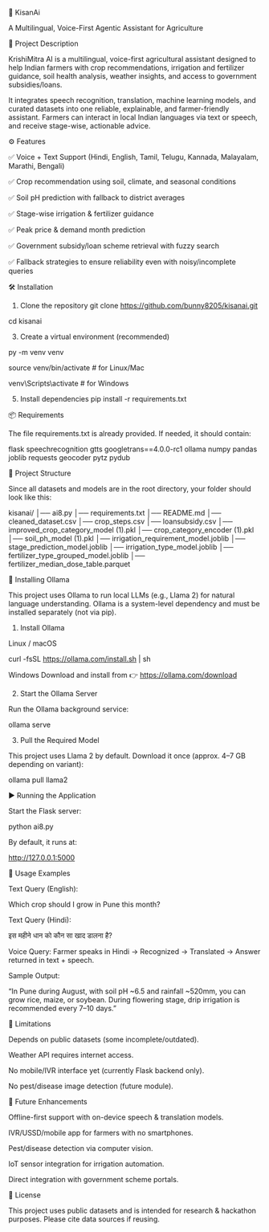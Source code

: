 🌾 KisanAi

A Multilingual, Voice-First Agentic Assistant for Agriculture

📌 Project Description

KrishiMitra AI is a multilingual, voice-first agricultural assistant designed to help Indian farmers with crop recommendations, irrigation and fertilizer guidance, soil health analysis, weather insights, and access to government subsidies/loans.

It integrates speech recognition, translation, machine learning models, and curated datasets into one reliable, explainable, and farmer-friendly assistant. Farmers can interact in local Indian languages via text or speech, and receive stage-wise, actionable advice.

⚙️ Features

✅ Voice + Text Support (Hindi, English, Tamil, Telugu, Kannada, Malayalam, Marathi, Bengali)

✅ Crop recommendation using soil, climate, and seasonal conditions

✅ Soil pH prediction with fallback to district averages

✅ Stage-wise irrigation & fertilizer guidance

✅ Peak price & demand month prediction

✅ Government subsidy/loan scheme retrieval with fuzzy search

✅ Fallback strategies to ensure reliability even with noisy/incomplete queries

🛠️ Installation
1. Clone the repository
git clone https://github.com/bunny8205/kisanai.git


cd kisanai

3. Create a virtual environment (recommended)
   
py -m venv venv

source venv/bin/activate   # for Linux/Mac

venv\Scripts\activate      # for Windows

5. Install dependencies
pip install -r requirements.txt

📦 Requirements

The file requirements.txt is already provided.
If needed, it should contain:

flask
speechrecognition
gtts
googletrans==4.0.0-rc1
ollama
numpy
pandas
joblib
requests
geocoder
pytz
pydub

📂 Project Structure

Since all datasets and models are in the root directory, your folder should look like this:

kisanai/
│── ai8.py
│── requirements.txt
│── README.md
│── cleaned_dataset.csv
│── crop_steps.csv
│── loansubsidy.csv
│── improved_crop_category_model (1).pkl
│── crop_category_encoder (1).pkl
│── soil_ph_model (1).pkl
│── irrigation_requirement_model.joblib
│── stage_prediction_model.joblib
│── irrigation_type_model.joblib
│── fertilizer_type_grouped_model.joblib
│── fertilizer_median_dose_table.parquet


🧩 Installing Ollama

This project uses Ollama to run local LLMs (e.g., Llama 2) for natural language understanding.
Ollama is a system-level dependency and must be installed separately (not via pip).

1. Install Ollama

Linux / macOS

curl -fsSL https://ollama.com/install.sh | sh


Windows
Download and install from 👉 https://ollama.com/download

2. Start the Ollama Server

Run the Ollama background service:

ollama serve

3. Pull the Required Model

This project uses Llama 2 by default.
Download it once (approx. 4–7 GB depending on variant):

ollama pull llama2

▶️ Running the Application

Start the Flask server:

python ai8.py


By default, it runs at:

http://127.0.0.1:5000

🚀 Usage Examples

Text Query (English):

Which crop should I grow in Pune this month?


Text Query (Hindi):

इस महीने धान को कौन सा खाद डालना है?


Voice Query:
Farmer speaks in Hindi → Recognized → Translated → Answer returned in text + speech.

Sample Output:

“In Pune during August, with soil pH ~6.5 and rainfall ~520mm, you can grow rice, maize, or soybean. During flowering stage, drip irrigation is recommended every 7–10 days.”

🚧 Limitations

Depends on public datasets (some incomplete/outdated).

Weather API requires internet access.

No mobile/IVR interface yet (currently Flask backend only).

No pest/disease image detection (future module).

🔮 Future Enhancements

Offline-first support with on-device speech & translation models.

IVR/USSD/mobile app for farmers with no smartphones.

Pest/disease detection via computer vision.

IoT sensor integration for irrigation automation.

Direct integration with government scheme portals.

📜 License

This project uses public datasets and is intended for research & hackathon purposes.
Please cite data sources if reusing.

